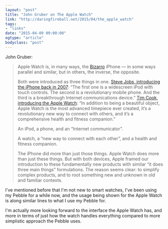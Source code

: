 ```yaml
---
layout: "post"
title: "John Gruber on The Apple Watch"
link: "http://daringfireball.net/2015/04/the_apple_watch"
tags: 
- "links"
date: "2015-04-09 09:00:00"
ogtype: "article"
bodyclass: "post"
---
```


John Gruber:

> Apple Watch is, in many ways, the [Bizarro](https://www.youtube.com/watch?v=IcjSDZNbOs0) iPhone — in some ways parallel and similar, but in others, the inverse, the opposite.
> 
> Both were introduced as three things in one. [Steve Jobs, introducing the iPhone back in 2007](http://genius.com/Steve-jobs-iphone-keynote-2007-annotated): “The first one is a widescreen iPod with touch controls. The second is a revolutionary mobile phone. And the third is a breakthrough Internet communications device.” [Tim Cook, introducing the Apple Watch](http://www.apple.com/live/2015-mar-event/): “In addition to being a beautiful object, Apple Watch is the most advanced timepiece ever created, it’s a revolutionary new way to connect with others, and it’s a comprehensive health and fitness companion.”
> 
> An iPod, a phone, and an “Internet communicator”.
> 
> A watch, a “new way to connect with each other”, and a health and fitness companion.
>
> The iPhone did more than just those things. Apple Watch does more than just these things. But with both devices, Apple framed our introduction to these fundamentally new products with similar “it does three main things” formulations. The reason seems clear: to simplify complex products, and to root something new and unknown in old and familiar contexts.

I've mentioned before that I'm not new to smart watches, I've been using my Pebble for a while now, and the usage being shown for the Apple Watch is along similar lines to what I use my Pebble for.

I'm actually more looking forward to the interface the Apple Watch has, and more in terms of just how the watch handles everything compared to more simplistic approach the Pebble uses.